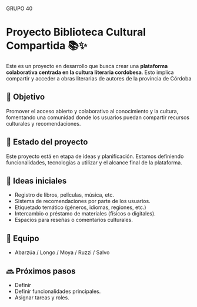GRUPO 40

# Proyecto Biblioteca Cultural Compartida 📚✨

Este es un proyecto en desarrollo que busca crear una **plataforma colaborativa centrada en la cultura literaria cordobesa**. Esto implica compartir y acceder a obras literarias de autores de la provincia de Córdoba 

## 🎯 Objetivo

Promover el acceso abierto y colaborativo al conocimiento y la cultura, fomentando una comunidad donde los usuarios puedan compartir recursos culturales y recomendaciones.

## 🚧 Estado del proyecto

Este proyecto está en etapa de ideas y planificación. Estamos definiendo funcionalidades, tecnologías a utilizar y el alcance final de la plataforma.

## 🧠 Ideas iniciales

- Registro de libros, películas, música, etc.
- Sistema de recomendaciones por parte de los usuarios.
- Etiquetado temático (géneros, idiomas, regiones, etc.)
- Intercambio o préstamo de materiales (físicos o digitales).
- Espacios para reseñas o comentarios culturales.

## 👥 Equipo

- Abarzúa / Longo / Moya / Ruzzi / Salvo

## 🔜 Próximos pasos

- Definir 
- Definir funcionalidades principales.
- Asignar tareas y roles.



